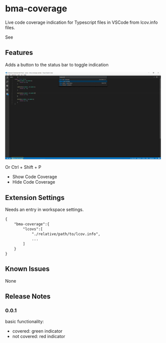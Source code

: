 # bma-coverage

Live code coverage indication for Typescript files in VSCode from lcov.info files.

See 

## Features

Adds a button to the status bar to toggle indication

![Button](images/feature.gif)

Or Ctrl + Shift + P
* Show Code Coverage
* Hide Code Coverage



## Extension Settings

Needs an entry in workspace settings.

```
{
    "bma-coverage":{
        "lcovs":[
            "./relative/path/to/lcov.info",
            ...
        ]
    }
}
```

## Known Issues

None

## Release Notes

### 0.0.1

basic functionality:
* covered: green indicator
* not covered: red indicator




